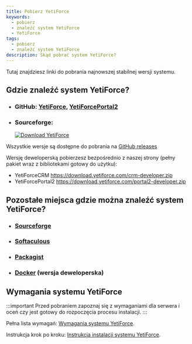 ```yaml
---
title: Pobierz YetiForce
keywords:
  - pobierz
  - znaleźć system YetiForce
  - YetiForce
tags:
  - pobierz
  - znaleźć system YetiForce
description: Skąd pobrać system YetiForce?
---
```


Tutaj znajdziesz linki do pobrania najnowszej stabilnej wersji systemu.

## Gdzie znaleźć system YetiForce?

- ### GitHub: [YetiForce](https://github.com/YetiForceCompany/YetiForceCRM), [YetiForcePortal2](https://github.com/YetiForceCompany/YetiForcePortal2)
- ### Sourceforge:
  [![Download YetiForce](https://a.fsdn.com/con/app/sf-download-button?button_size=2x)](https://sourceforge.net/projects/yetiforce/files/latest/download)

Wszystkie wersje są dostępne do pobrania na [GitHub releases](https://github.com/YetiForceCompany/YetiForceCRM/releases)

Wersję deweloperską pobierzesz bezpośrednio z naszej strony (pełny pakiet wraz z bibliotekami gotowy do użytku):

- YetiForceCRM https://download.yetiforce.com/crm-developer.zip
- YetiForcePortal2 https://download.yetiforce.com/portal2-developer.zip

## Pozostałe miejsca gdzie można znaleźć system YetiForce?

- ### [Sourceforge](https://sourceforge.net/projects/yetiforce/)

- ### [Softaculous](https://www.softaculous.com/apps/erp/YetiForce)

- ### [Packagist](https://packagist.org/packages/yetiforce/yetiforce-crm)

- ### [Docker](https://github.com/YetiForceCompany/YetiForceCRM/blob/developer/tests/setup/docker.md) (wersja deweloperska)

## Wymagania systemu YetiForce

:::important
Przed pobraniem zapoznaj się z wymaganiami dla serwera i oceń czy jest gotowy do rozpoczęcia procesu instalacji.
:::

Pełna lista wymagań: [Wymagania systemu YetiForce](requirements).

Instrukcja krok po kroku: [Instrukcja instalacji systemu YetiForce](installation-manual).
